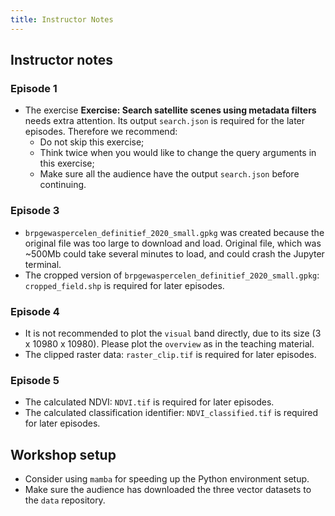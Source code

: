 ```yaml
---
title: Instructor Notes
---
```


## Instructor notes

### Episode 1

- The exercise **Exercise: Search satellite scenes using metadata filters** needs extra attention. Its output `search.json` is required for the later episodes. Therefore we recommend:
  - Do not skip this exercise;
  - Think twice when you would like to change the query arguments in this exercise;
  - Make sure all the audience have the output `search.json` before continuing.

### Episode 3

-  `brpgewaspercelen_definitief_2020_small.gpkg` was created because the original file was too large to download and load. Original file, which was ~500Mb could take several minutes to load, and could crash the Jupyter terminal.
- The cropped version of `brpgewaspercelen_definitief_2020_small.gpkg`: `cropped_field.shp` is required for later episodes.

### Episode 4

- It is not recommended to plot the `visual` band directly, due to its size (3 x 10980 x 10980). Please plot the `overview` as in the teaching material.
- The clipped raster data: `raster_clip.tif` is required for later episodes.

### Episode 5

- The calculated NDVI: `NDVI.tif` is required for later episodes.
- The calculated classification identifier: `NDVI_classified.tif` is required for later episodes.

## Workshop setup

- Consider using `mamba` for speeding up the Python environment setup. 
- Make sure the audience has downloaded the three vector datasets to the `data` repository.

